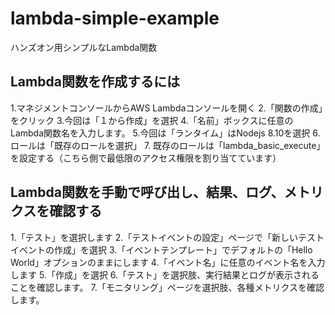 # lambda-simple-example
ハンズオン用シンプルなLambda関数

## Lambda関数を作成するには

1.マネジメントコンソールからAWS Lambdaコンソールを開く
2.「関数の作成」をクリック
3.今回は「１から作成」を選択
4.「名前」ボックスに任意のLambda関数名を入力します。
5.今回は「ランタイム」はNodejs 8.10を選択
6. ロールは「既存のロールを選択」
7. 既存のロールは「lambda_basic_execute」を設定する（こちら側で最低限のアクセス権限を割り当てています）

## Lambda関数を手動で呼び出し、結果、ログ、メトリクスを確認する

1.「テスト」を選択します
2.「テストイベントの設定」ページで「新しいテストイベントの作成」を選択
3.「イベントテンプレート」でデフォルトの「Hello World」オプションのままにします
4.「イベント名」に任意のイベント名を入力します
5.「作成」を選択
6.「テスト」を選択肢、実行結果とログが表示されることを確認します。
7.「モニタリング」ページを選択肢、各種メトリクスを確認します。
